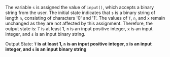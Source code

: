 The variable `s` is assigned the value of `input()`, which accepts a binary string from the user. The initial state indicates that `s` is a binary string of length `n`, consisting of characters '0' and '1'. The values of `T`, `n`, and `x` remain unchanged as they are not affected by this assignment. Therefore, the output state is: `T` is at least 1, `n` is an input positive integer, `x` is an input integer, and `s` is an input binary string.

Output State: **`T` is at least 1, `n` is an input positive integer, `x` is an input integer, and `s` is an input binary string**
